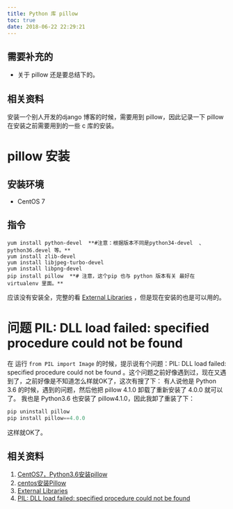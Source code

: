 ```yaml
---
title: Python 库 pillow
toc: true
date: 2018-06-22 22:29:21
---
```

## 需要补充的
- 关于 pillow 还是要总结下的。


## 相关资料
安装一个别人开发的django 博客的时候，需要用到 pillow，因此记录一下 pillow 在安装之前需要用到的一些 c 库的安装。




# pillow 安装
## 安装环境
  * CentOS 7
## 指令
```text
yum install python-devel  **#注意：根据版本不同是python34-devel  、python36.devel 等。**
yum install zlib-devel
yum install libjpeg-turbo-devel
yum install libpng-devel
pip install pillow  **# 注意，这个pip 也与 python 版本有关 最好在 virtualenv 里面。**
```

应该没有安装全，完整的看 [External Libraries](https://pillow.readthedocs.io/en/3.1.x/installation.html#building-on-linux) ，但是现在安装的也是可以用的。







# 问题 PIL: DLL load failed: specified procedure could not be found
在 运行 `from PIL import Image` 的时候，提示说有个问题：PIL: DLL load failed: specified procedure could not be found 。这个问题之前好像遇到过，现在又遇到了，之前好像是不知道怎么样就OK了，这次有搜了下：
有人说他是 Python 3.6 的时候，遇到的问题，然后他把 pillow 4.1.0 卸载了重新安装了 4.0.0 就可以了。
我也是 Python3.6 也安装了 pillow4.1.0，因此我卸了重装了下：

```python
pip uninstall pillow
pip install pillow==4.0.0
```

这样就OK了。



## 相关资料
  1. [CentOS7，Python3.6安装pillow](https://blog.csdn.net/chenlou123/article/details/53403952)
  2. [centos安装Pillow](https://blog.csdn.net/bwlab/article/details/51281390)
  3. [External Libraries](https://pillow.readthedocs.io/en/3.1.x/installation.html#building-on-linux)
  4. [PIL: DLL load failed: specified procedure could not be found](https://stackoverflow.com/questions/43264773/pil-dll-load-failed-specified-procedure-could-not-be-found)
